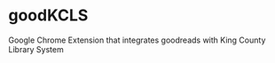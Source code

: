 goodKCLS
========

Google Chrome Extension that integrates goodreads with King County Library System
